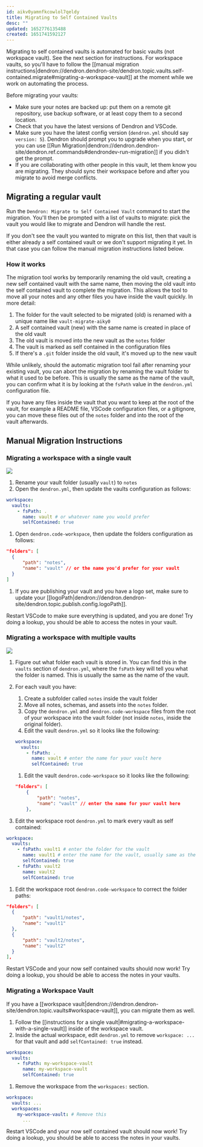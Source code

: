 ```yaml
---
id: aikv0yamnfkcowlol7qeldy
title: Migrating to Self Contained Vaults
desc: ""
updated: 1652776135488
created: 1651741592127
---
```


Migrating to self contained vaults is automated for basic vaults (not workspace
vault). See the next section for instructions.
For workspace vaults, so you'll have to follow the [[manual migration instructions|dendron://dendron.dendron-site/dendron.topic.vaults.self-contained.migrate#migrating-a-workspace-vault]]
at the moment while we work on automating the process.

Before migrating your vaults:

- Make sure your notes are backed up: put them on a remote git repository, use backup software, or at least copy them to a second location.
- Check that you have the latest versions of Dendron and VSCode.
- Make sure you have the latest config version (`dendron.yml` should say `version: 5`). Dendron should prompt you to upgrade when you start, or you can use [[Run Migration|dendron://dendron.dendron-site/dendron.ref.commands#dendrondev-run-migration]] if you didn't get the prompt.
- If you are collaborating with other people in this vault, let them know you are migrating. They should sync their workspace before and after you migrate to avoid merge conflicts.

## Migrating a regular vault

Run the `Dendron: Migrate to Self Contained Vault` command to start the
migration. You'll then be prompted with a list of vaults to migrate: pick the
vault you would like to migrate and Dendron will handle the rest.

If you don't see the vault you wanted to migrate on this list, then that vault
is either already a self contained vault or we don't support migrating it yet.
In that case you can follow the manual migration instructions listed below.

### How it works

The migration tool works by temporarily renaming the old vault, creating a new
self contained vault with the same name, then moving the old vault into the self
contained vault to complete the migration. This allows the tool to move all your
notes and any other files you have inside the vault quickly. In more detail:

1. The folder for the vault selected to be migrated (old) is renamed with a
   unique name like `vault-migrate-aiky0`
1. A self contained vault (new) with the same name is created in place of the old vault
1. The old vault is moved into the new vault as the `notes` folder
1. The vault is marked as self contained in the configuration files
1. If there's a `.git` folder inside the old vault, it's moved up to the new vault

While unlikely, should the automatic migration tool fail after renaming your
existing vault, you can abort the migration by renaming the vault folder to what
it used to be before. This is usually the same as the name of the vault, you can
confirm what it is by looking at the `fsPath` value in the `dendron.yml`
configuration file.

If you have any files inside the vault that you want to keep at the root of the
vault, for example a README file, VSCode configuration files, or a gitignore,
you can move these files out of the `notes` folder and into the root of the
vault afterwards.


## Manual Migration Instructions

### Migrating a workspace with a single vault

<a href="https://www.loom.com/share/67791e91290048b092ad9dcd069e25db">
    <img src="https://cdn.loom.com/sessions/thumbnails/67791e91290048b092ad9dcd069e25db-with-play.gif">
  </a>

1. Rename your vault folder (usually `vault`) to `notes`
1. Open the `dendron.yml`, then update the vaults configuration as follows:

```yaml
workspace:
  vaults:
    - fsPath: .
      name: vault # or whatever name you would prefer
      selfContained: true
```

1. Open `dendron.code-workspace`, then update the folders configuration as follows:

```json
"folders": [
  {
      "path": "notes",
      "name": "vault" // or the name you'd prefer for your vault
  }
]
```

1. If you are publishing your vault and you have a logo set, make sure to update your [[logoPath|dendron://dendron.dendron-site/dendron.topic.publish.config.logoPath]].

Restart VSCode to make sure everything is updated, and you are done!
Try doing a lookup, you should be able to access the notes in your vault.

### Migrating a workspace with multiple vaults

<a href="https://www.loom.com/share/e7acb5698df54d83a986b8c99cc0543d">
    <img src="https://cdn.loom.com/sessions/thumbnails/e7acb5698df54d83a986b8c99cc0543d-with-play.gif">
  </a>

1. Figure out what folder each vault is stored in. You can find this in the
   `vaults` section of `dendron.yml`, where the `fsPath` key will tell you what
   the folder is named. This is usually the same as the name of the vault.
1. For each vault you have:

   1. Create a subfolder called `notes` inside the vault folder
   1. Move all notes, schemas, and assets into the `notes` folder.
   1. Copy the `dendron.yml` and `dendron.code-workspace` files from the root of your workspace into the vault folder (not inside `notes`, inside the original folder).
   1. Edit the vault `dendron.yml` so it looks like the following:

   ```yaml
   workspace:
     vaults:
       - fsPath: .
         name: vault # enter the name for your vault here
         selfContained: true
   ```

   1. Edit the vault `dendron.code-workspace` so it looks like the following:

   ```json
   "folders": [
       {
           "path": "notes",
           "name": "vault" // enter the name for your vault here
       },
   ```

1. Edit the workspace root `dendron.yml` to mark every vault as self contained:

```yaml
workspace:
  vaults:
    - fsPath: vault1 # enter the folder for the vault
      name: vault1 # enter the name for the vault, usually same as the folder
      selfContained: true
    - fsPath: vault2
      name: vault2
      selfContained: true
```

1. Edit the workspace root `dendron.code-workspace` to correct the folder paths:

```json
"folders": [
  {
      "path": "vault1/notes",
      "name": "vault1"
  },
  {
      "path": "vault2/notes",
      "name": "vault2"
  }
],
```

Restart VSCode and your now self contained vaults should now work!
Try doing a lookup, you should be able to access the notes in your vaults.

### Migrating a Workspace Vault

If you have a [[workspace vault|dendron://dendron.dendron-site/dendron.topic.vaults#workspace-vault]], you can migrate them as well.

1. Follow the [[instructions for a single vault|#migrating-a-workspace-with-a-single-vault]] inside of the workspace vault.
1. Inside the actual workspace, edit `dendron.yml` to remove `workspace: ...` for that vault and add `selfContained: true` instead.

```yaml
workspace:
  vaults:
    - fsPath: my-workspace-vault
      name: my-workspace-vault
      selfContained: true
```

1. Remove the workspace from the `workspaces:` section.

```yaml
workspace:
  vaults: ...
  workspaces:
    my-workspace-vault: # Remove this
      ...
```

Restart VSCode and your now self contained vault should now work!
Try doing a lookup, you should be able to access the notes in your vaults.
